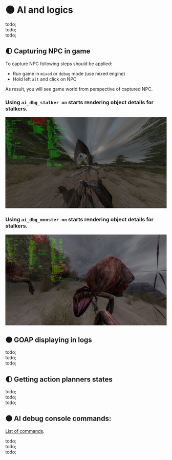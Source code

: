 # 🌑 AI and logics

todo; <br/>
todo; <br/>
todo; <br/>

## 🌓 Capturing NPC in game

To capture NPC following steps should be applied:

- Run game in `mixed` or `debug` mode (use mixed engine)
- Hold left `alt` and click on NPC

As result, you will see game world from perspective of captured NPC. <br/>

### Using `ai_dbg_stalker on` starts rendering object details for stalkers.

<img src="images/stalker_debug.jpg" alt="Ai debug preview" />

### Using `ai_dbg_monster on` starts rendering object details for stalkers.

<img src="images/monster_debug.jpg" alt="Ai debug preview" />

## 🌑 GOAP displaying in logs

todo; <br/>
todo; <br/>
todo; <br/>

## 🌓 Getting action planners states

todo; <br/>
todo; <br/>
todo; <br/>

## 🌑 AI debug console commands:

[List of commands](../game_engine/console_commands.md#-ai-debug-console-commands).

todo; <br/>
todo; <br/>
todo; <br/>
